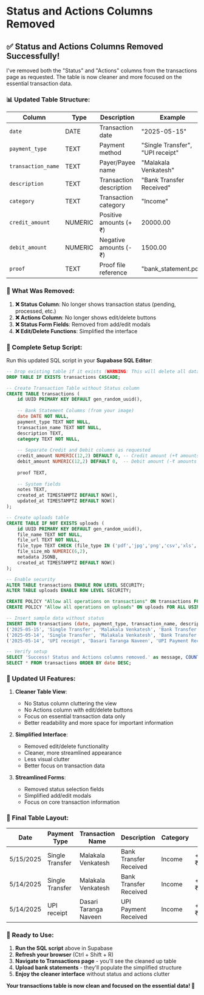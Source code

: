 # Status and Actions Columns Removed

## ✅ **Status and Actions Columns Removed Successfully!**

I've removed both the "Status" and "Actions" columns from the transactions page as requested. The table is now cleaner and more focused on the essential transaction data.

### **📊 Updated Table Structure:**

| Column | Type | Description | Example |
|--------|------|-------------|---------|
| `date` | DATE | Transaction date | "2025-05-15" |
| `payment_type` | TEXT | Payment method | "Single Transfer", "UPI receipt" |
| `transaction_name` | TEXT | Payer/Payee name | "Malakala Venkatesh" |
| `description` | TEXT | Transaction description | "Bank Transfer Received" |
| `category` | TEXT | Transaction category | "Income" |
| `credit_amount` | NUMERIC | Positive amounts (+₹) | 20000.00 |
| `debit_amount` | NUMERIC | Negative amounts (-₹) | 1500.00 |
| `proof` | TEXT | Proof file reference | "bank_statement.pdf" |

### **🎯 What Was Removed:**

1. **❌ Status Column**: No longer shows transaction status (pending, processed, etc.)
2. **❌ Actions Column**: No longer shows edit/delete buttons
3. **❌ Status Form Fields**: Removed from add/edit modals
4. **❌ Edit/Delete Functions**: Simplified the interface

### **🚀 Complete Setup Script:**

Run this updated SQL script in your **Supabase SQL Editor**:

```sql
-- Drop existing table if it exists (WARNING: This will delete all data!)
DROP TABLE IF EXISTS transactions CASCADE;

-- Create Transaction Table without Status column
CREATE TABLE transactions (
    id UUID PRIMARY KEY DEFAULT gen_random_uuid(),
    
    -- Bank Statement Columns (from your image)
    date DATE NOT NULL,
    payment_type TEXT NOT NULL,
    transaction_name TEXT NOT NULL,
    description TEXT,
    category TEXT NOT NULL,
    
    -- Separate Credit and Debit columns as requested
    credit_amount NUMERIC(12,2) DEFAULT 0, -- Credit amount (+₹ amounts go here)
    debit_amount NUMERIC(12,2) DEFAULT 0,  -- Debit amount (-₹ amounts go here)
    
    proof TEXT,
    
    -- System fields
    notes TEXT,
    created_at TIMESTAMPTZ DEFAULT NOW(),
    updated_at TIMESTAMPTZ DEFAULT NOW()
);

-- Create uploads table
CREATE TABLE IF NOT EXISTS uploads (
    id UUID PRIMARY KEY DEFAULT gen_random_uuid(),
    file_name TEXT NOT NULL,
    file_url TEXT NOT NULL,
    file_type TEXT CHECK (file_type IN ('pdf','jpg','png','csv','xls','xlsx')),
    file_size_mb NUMERIC(6,2),
    metadata JSONB,
    created_at TIMESTAMPTZ DEFAULT NOW()
);

-- Enable security
ALTER TABLE transactions ENABLE ROW LEVEL SECURITY;
ALTER TABLE uploads ENABLE ROW LEVEL SECURITY;

CREATE POLICY "Allow all operations on transactions" ON transactions FOR ALL USING (true);
CREATE POLICY "Allow all operations on uploads" ON uploads FOR ALL USING (true);

-- Insert sample data without status
INSERT INTO transactions (date, payment_type, transaction_name, description, category, credit_amount, debit_amount, proof, notes) VALUES
('2025-05-15', 'Single Transfer', 'Malakala Venkatesh', 'Bank Transfer Received', 'Income', 20000.00, 0.00, 'bank_statement_2025_05_15.pdf', 'Bank statement transaction'),
('2025-05-14', 'Single Transfer', 'Malakala Venkatesh', 'Bank Transfer Received', 'Income', 50000.00, 0.00, 'bank_statement_2025_05_14.pdf', 'Bank statement transaction'),
('2025-05-14', 'UPI receipt', 'Dasari Taranga Naveen', 'UPI Payment Received', 'Income', 30000.00, 0.00, 'upi_receipt_2025_05_14.pdf', 'Bank statement transaction');

-- Verify setup
SELECT 'Success! Status and Actions columns removed.' as message, COUNT(*) as transaction_count FROM transactions;
SELECT * FROM transactions ORDER BY date DESC;
```

### **📱 Updated UI Features:**

1. **Cleaner Table View**: 
   - No Status column cluttering the view
   - No Actions column with edit/delete buttons
   - Focus on essential transaction data only
   - Better readability and more space for important information

2. **Simplified Interface**:
   - Removed edit/delete functionality
   - Cleaner, more streamlined appearance
   - Less visual clutter
   - Better focus on transaction data

3. **Streamlined Forms**:
   - Removed status selection fields
   - Simplified add/edit modals
   - Focus on core transaction information

### **🎯 Final Table Layout:**

| Date | Payment Type | Transaction Name | Description | Category | Credit (+₹) | Debit (-₹) | Proof |
|------|-------------|------------------|-------------|----------|-------------|------------|-------|
| 5/15/2025 | Single Transfer | Malakala Venkatesh | Bank Transfer Received | Income | +₹20,000 | - | bank_statement.pdf |
| 5/14/2025 | Single Transfer | Malakala Venkatesh | Bank Transfer Received | Income | +₹50,000 | - | bank_statement.pdf |
| 5/14/2025 | UPI receipt | Dasari Taranga Naveen | UPI Payment Received | Income | +₹30,000 | - | upi_receipt.pdf |

### **🚀 Ready to Use:**

1. **Run the SQL script** above in Supabase
2. **Refresh your browser** (Ctrl + Shift + R)
3. **Navigate to Transactions page** - you'll see the cleaned up table
4. **Upload bank statements** - they'll populate the simplified structure
5. **Enjoy the cleaner interface** without status and actions clutter

**Your transactions table is now clean and focused on the essential data! 🎉**
